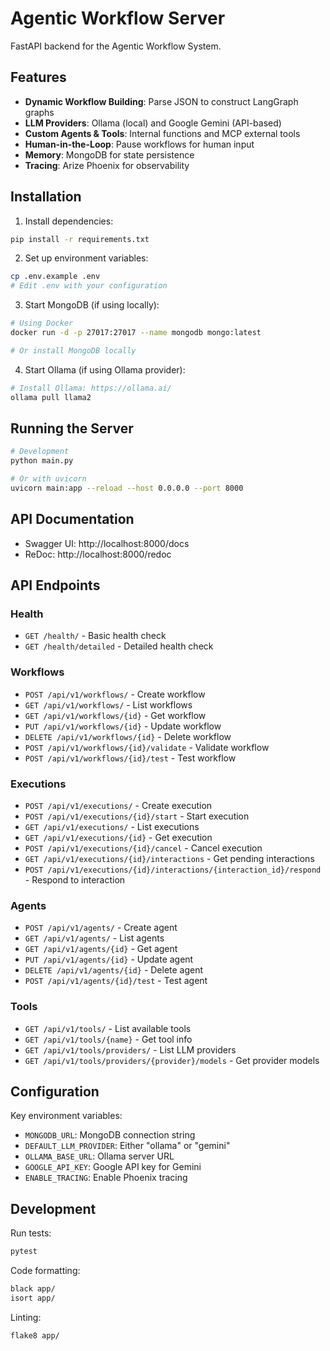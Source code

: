# Agentic Workflow Server

FastAPI backend for the Agentic Workflow System.

## Features

- **Dynamic Workflow Building**: Parse JSON to construct LangGraph graphs
- **LLM Providers**: Ollama (local) and Google Gemini (API-based)
- **Custom Agents & Tools**: Internal functions and MCP external tools
- **Human-in-the-Loop**: Pause workflows for human input
- **Memory**: MongoDB for state persistence
- **Tracing**: Arize Phoenix for observability

## Installation

1. Install dependencies:
```bash
pip install -r requirements.txt
```

2. Set up environment variables:
```bash
cp .env.example .env
# Edit .env with your configuration
```

3. Start MongoDB (if using locally):
```bash
# Using Docker
docker run -d -p 27017:27017 --name mongodb mongo:latest

# Or install MongoDB locally
```

4. Start Ollama (if using Ollama provider):
```bash
# Install Ollama: https://ollama.ai/
ollama pull llama2
```

## Running the Server

```bash
# Development
python main.py

# Or with uvicorn
uvicorn main:app --reload --host 0.0.0.0 --port 8000
```

## API Documentation

- Swagger UI: http://localhost:8000/docs
- ReDoc: http://localhost:8000/redoc

## API Endpoints

### Health
- `GET /health/` - Basic health check
- `GET /health/detailed` - Detailed health check

### Workflows
- `POST /api/v1/workflows/` - Create workflow
- `GET /api/v1/workflows/` - List workflows
- `GET /api/v1/workflows/{id}` - Get workflow
- `PUT /api/v1/workflows/{id}` - Update workflow
- `DELETE /api/v1/workflows/{id}` - Delete workflow
- `POST /api/v1/workflows/{id}/validate` - Validate workflow
- `POST /api/v1/workflows/{id}/test` - Test workflow

### Executions
- `POST /api/v1/executions/` - Create execution
- `POST /api/v1/executions/{id}/start` - Start execution
- `GET /api/v1/executions/` - List executions
- `GET /api/v1/executions/{id}` - Get execution
- `POST /api/v1/executions/{id}/cancel` - Cancel execution
- `GET /api/v1/executions/{id}/interactions` - Get pending interactions
- `POST /api/v1/executions/{id}/interactions/{interaction_id}/respond` - Respond to interaction

### Agents
- `POST /api/v1/agents/` - Create agent
- `GET /api/v1/agents/` - List agents
- `GET /api/v1/agents/{id}` - Get agent
- `PUT /api/v1/agents/{id}` - Update agent
- `DELETE /api/v1/agents/{id}` - Delete agent
- `POST /api/v1/agents/{id}/test` - Test agent

### Tools
- `GET /api/v1/tools/` - List available tools
- `GET /api/v1/tools/{name}` - Get tool info
- `GET /api/v1/tools/providers/` - List LLM providers
- `GET /api/v1/tools/providers/{provider}/models` - Get provider models

## Configuration

Key environment variables:

- `MONGODB_URL`: MongoDB connection string
- `DEFAULT_LLM_PROVIDER`: Either "ollama" or "gemini"
- `OLLAMA_BASE_URL`: Ollama server URL
- `GOOGLE_API_KEY`: Google API key for Gemini
- `ENABLE_TRACING`: Enable Phoenix tracing

## Development

Run tests:
```bash
pytest
```

Code formatting:
```bash
black app/
isort app/
```

Linting:
```bash
flake8 app/
```